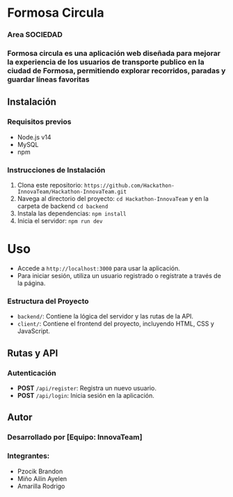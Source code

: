 # Formosa Circula 
### Area SOCIEDAD

### Formosa circula es una aplicación web diseñada para mejorar la experiencia de los usuarios de transporte publico en la ciudad de Formosa, permitiendo explorar recorridos, paradas y guardar líneas favoritas

## Instalación 
### Requisitos previos 
- Node.js v14 
- MySQL
- npm

### Instrucciones de Instalación 
1. Clona este repositorio: `https://github.com/Hackathon-InnovaTeam/Hackathon-InnovaTeam.git`
2. Navega al directorio del proyecto: `cd Hackathon-InnovaTeam` y en la carpeta de backend `cd backend`
3. Instala las dependencias: `npm install`  
4. Inicia el servidor: `npm run dev`


# Uso

- Accede a `http://localhost:3000` para usar la aplicación. 
- Para iniciar sesión, utiliza un usuario registrado o regístrate a través de la página.
### Estructura del Proyecto 
- `backend/`: Contiene la lógica del servidor y las rutas de la API. 
-  `client/`: Contiene el frontend del proyecto, incluyendo HTML, CSS y JavaScript.
## Rutas y API 
### Autenticación 
- **POST** `/api/register`: Registra un nuevo usuario. 
- **POST** `/api/login`: Inicia sesión en la aplicación.

## Autor 
### Desarrollado por [Equipo: InnovaTeam]
### Integrantes:
- Pzocik Brandon
- Miño Ailin Ayelen
- Amarilla Rodrigo